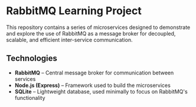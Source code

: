 # RabbitMQ Learning Project

This repository contains a series of microservices designed to demonstrate and explore the use of RabbitMQ as a message broker for  decoupled, scalable, and efficient inter-service communication.

## Technologies
- **RabbitMQ** – Central message broker for communication between services
- **Node.js (Express)** – Framework used to build the microservices
- **SQLite** – Lightweight database, used minimally to focus on RabbitMQ's functionality
